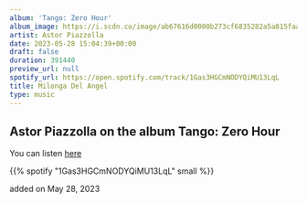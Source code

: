 ```yaml
---
album: 'Tango: Zero Hour'
album_image: https://i.scdn.co/image/ab67616d0000b273cf6835282a5a815faaaff61d
artist: Astor Piazzolla
date: 2023-05-28 15:04:39+00:00
draft: false
duration: 391440
preview_url: null
spotify_url: https://open.spotify.com/track/1Gas3HGCmNODYQiMU13LqL
title: Milonga Del Angel
type: music
---
```



## Astor Piazzolla on the album Tango: Zero Hour

You can listen [here](https://open.spotify.com/track/1Gas3HGCmNODYQiMU13LqL)

{{% spotify "1Gas3HGCmNODYQiMU13LqL" small %}}

added on May 28, 2023